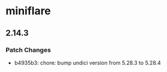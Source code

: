 # miniflare

## 2.14.3

### Patch Changes

- b4935b3: chore: bump undici version from 5.28.3 to 5.28.4
